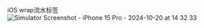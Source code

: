 iOS wrap流水标签
![Simulator Screenshot - iPhone 15 Pro - 2024-10-20 at 14 32 33](https://github.com/user-attachments/assets/4e1a7dd4-0b59-40d2-8a82-6e9c9e0f73bc)
